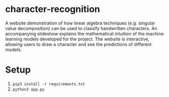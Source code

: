 # character-recognition

A website demonstration of how linear algebra techniques (e.g. singular value decomposition) can be used to classify handwritten characters. An accompanying slideshow explains the mathematical intuition of the machine learning models developed for the project. The website is interactive, allowing users to draw a character and see the predictions of different models.

# Setup

1. `pip3 install -r requirements.txt`
2. `python3 app.py`
